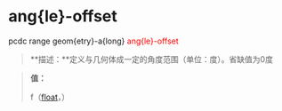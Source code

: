# ang{le}-offset
pcdc range geom{etry}-a{long} <span style='color: red;'>ang{le}-offset</span>
> **描述：**定义与几何体成一定的角度范围（单位：度）。省缺值为0度

> 
> **值：**
> 
> f（[float](数据类型/float/)，）

